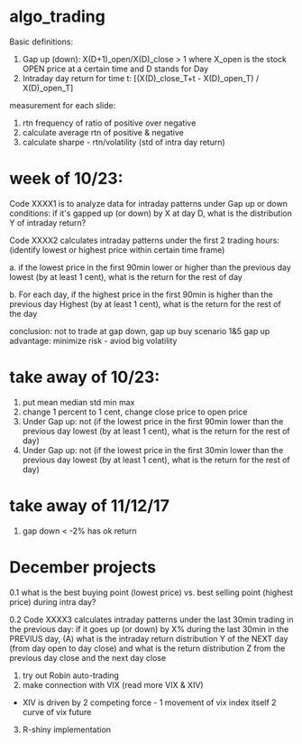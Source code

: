 # algo_trading

Basic definitions:
1. Gap up (down):  X(D+1)_open/X(D)_close > 1 where X_open is the stock OPEN price at a certain time and D stands for Day
2. Intraday day return for time t: [(X(D)_close_T+t - X(D)_open_T) / X(D)_open_T]

measurement for each slide: 
1. rtn frequency of ratio of positive over negative
2. calculate average rtn of positive & negative
3. calculate sharpe - rtn/volatility (std of intra day return)

# week of 10/23: 

Code XXXX1 is to analyze data for intraday patterns under Gap up or down conditions: if it's gapped up (or down) by X at day D, what is the distribution Y of intraday return?  

Code XXXX2 calculates intraday patterns under the first 2 trading hours: (identify lowest or highest price within certain time frame)

a. if the lowest price in the first 90min lower or higher than the previous day lowest (by at least 1 cent), what is the return for the rest of day

b. For each day, if the highest price in the first 90min is higher than the previous day Highest (by at least 1 cent), what is the return for the rest of the day

conclusion: not to trade at gap down, gap up buy scenario 1&5
gap up advantage: minimize risk - aviod big volatility

# take away of 10/23:
1. put mean median std min max
2. change 1 percent to 1 cent, change close price to open price
3. Under Gap up: not (if the lowest price in the first 90min lower than the previous day lowest (by at least 1 cent), what is the return for the rest of day)
4. Under Gap up: not (if the lowest price in the first 30min lower than the previous day lowest (by at least 1 cent), what is the return for the rest of day)

# take away of 11/12/17
1. gap down < -2% has ok return 


# December projects
0.1 what is the best buying point (lowest price) vs. best selling point (highest price) during intra day?

0.2 Code XXXX3 calculates intraday patterns under the last 30min trading in the previous day: 
if it goes up (or down) by X% during the last 30min in the PREVIUS day, (A) what is the intraday return distribution Y of the NEXT day (from day open to day close)  and what is the return distribution Z from the previous day close and the next day close

1. try out Robin auto-trading
2. make connection with VIX (read more VIX & XIV)
- XIV is driven by 2 competing force - 1 movement of vix index itself 2 curve of vix future
3. R-shiny implementation
